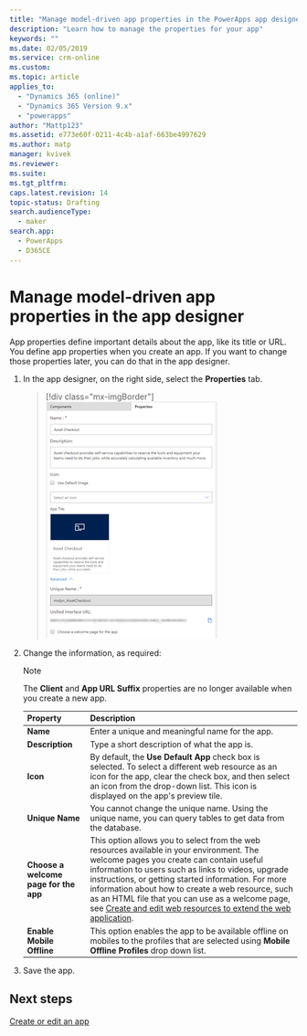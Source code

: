 ```yaml
---
title: "Manage model-driven app properties in the PowerApps app designer | MicrosoftDocs"
description: "Learn how to manage the properties for your app"
keywords: ""
ms.date: 02/05/2019
ms.service: crm-online
ms.custom:
ms.topic: article
applies_to:
  - "Dynamics 365 (online)"
  - "Dynamics 365 Version 9.x"
  - "powerapps"
author: "Mattp123"
ms.assetid: e773e60f-0211-4c4b-a1af-663be4997629
ms.author: matp
manager: kvivek
ms.reviewer:
ms.suite:
ms.tgt_pltfrm:
caps.latest.revision: 14
topic-status: Drafting
search.audienceType:
  - maker
search.app:
  - PowerApps
  - D365CE
---
```


# Manage model-driven app properties in the app designer

App properties define important details about the app, like its title or URL. You define app properties when you create an app. If you want to change those properties later, you can do that in the app designer.

1.  In the app designer, on the right side, select the **Properties** tab.

    > [!div class="mx-imgBorder"]
    > ![App designer Properties pane](media/app-designer-properties-tab.png "App designer Properties pane")

2.  Change the information, as required:

    > [!NOTE]
    > The **Client** and **App URL Suffix** properties are no longer available when you create a new app.


    |Property|Description|
    |--------------|-----------------|
    |**Name**|Enter a unique and meaningful name for the app.|
    |**Description**|Type a short description of what the app is.|
    |**Icon**|By default, the **Use Default App** check box is selected. To select a different web resource as an icon for the app, clear the check box, and then select an icon from the drop-down list. This icon is displayed on the app's preview tile.|
    |**Unique Name**| You cannot change the unique name. Using the unique name, you can query tables to get data from the database.|
    |**Choose a welcome page for the app**|This option allows you to select from the web resources available in your environment. The welcome pages you create can contain useful information to users such as links to videos, upgrade instructions, or getting started information. For more information about how to create a web resource, such as an HTML file that you can use as a welcome page, see [Create and edit web resources to extend the web application](create-edit-web-resources.md).|
    |**Enable Mobile Offline**|This option enables the app to be available offline on mobiles to the profiles that are selected using **Mobile Offline Profiles** drop down list.|

3.  Save the app.

## Next steps
 [Create or edit an app](create-edit-app.md)
